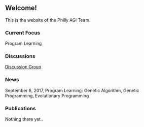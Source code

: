 ## Welcome!

This is the website of the Philly AGI Team.

### Current Focus

Program Learning

### Discussions

[Discussion Group](https://groups.google.com/forum/#!forum/pagit)

### News

September 8, 2017, Program Learning:
Genetic Algorithm, Genetic Programming, Evolutionary Programming

### Publications
 
Nothing there yet..
